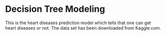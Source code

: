 # Decision Tree Modeling
This is the heart diseases prediction model which tells that one can get heart diseases or not.
The data set has been downloaded from Kaggle.com.
